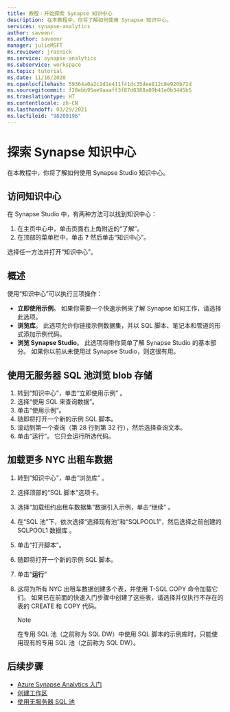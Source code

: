 ```yaml
---
title: 教程：开始探索 Synapse 知识中心
description: 在本教程中，你将了解如何使用 Synapse 知识中心。
services: synapse-analytics
author: saveenr
ms.author: saveenr
manager: julieMSFT
ms.reviewer: jrasnick
ms.service: synapse-analytics
ms.subservice: workspace
ms.topic: tutorial
ms.date: 11/16/2020
ms.openlocfilehash: 59364a0a2c1d1e411f41dc35dee812c8e920b72d
ms.sourcegitcommit: f28ebb95ae9aaaff3f87d8388a09b41e0b3445b5
ms.translationtype: HT
ms.contentlocale: zh-CN
ms.lasthandoff: 03/29/2021
ms.locfileid: "98209196"
---
```

# <a name="explore-the-synapse-knowledge-center"></a>探索 Synapse 知识中心

在本教程中，你将了解如何使用 Synapse Studio 知识中心。

## <a name="getting-to-the-knowledge-center"></a>访问知识中心

在 Synapse Studio 中，有两种方法可以找到知识中心：

  1. 在主页中心中，单击页面右上角附近的“了解”。
  2. 在顶部的菜单栏中，单击 **?** 然后单击“知识中心”。

选择任一方法并打开“知识中心”。

## <a name="overview"></a>概述

使用“知识中心”可以执行三项操作：
* **立即使用示例**。 如果你需要一个快速示例来了解 Synapse 如何工作，请选择此选项。
* **浏览库**。 此选项允许你链接示例数据集，并以 SQL 脚本、笔记本和管道的形式添加示例代码。
* **浏览 Synapse Studio**。 此选项将带你简单了解 Synapse Studio 的基本部分。 如果你以前从未使用过 Synapse Studio，则这很有用。

## <a name="exploring-blob-storage-with-serverless-sql-pool"></a>使用无服务器 SQL 池浏览 blob 存储

1. 转到“知识中心”，单击“立即使用示例” 。
1. 选择“使用 SQL 来查询数据”。
1. 单击“使用示例”。
1. 随即将打开一个新的示例 SQL 脚本。
1. 滚动到第一个查询（第 28 行到第 32 行），然后选择查询文本。
1. 单击“运行”。 它只会运行所选代码。

## <a name="loading-more-nyc-taxi-data"></a>加载更多 NYC 出租车数据
1. 转到“知识中心”，单击“浏览库” 。
1. 选择顶部的“SQL 脚本”选项卡。
1. 选择“加载纽约出租车数据集”数据引入示例，单击“继续” 。
1. 在“SQL 池”下，依次选择“选择现有池”和“SQLPOOL1”，然后选择之前创建的 SQLPOOL1 数据库   。
1. 单击“打开脚本”。
1. 随即将打开一个新的示例 SQL 脚本。
1. 单击“**运行**”
1. 这将为所有 NYC 出租车数据创建多个表，并使用 T-SQL COPY 命令加载它们。 如果已在前面的快速入门步骤中创建了这些表，请选择并仅执行不存在的表的 CREATE 和 COPY 代码。

    > [!NOTE] 
    > 在专用 SQL 池（之前称为 SQL DW）中使用 SQL 脚本的示例库时，只能使用现有的专用 SQL 池（之前称为 SQL DW）。

## <a name="next-steps"></a>后续步骤

* [Azure Synapse Analytics 入门](get-started.md)
* [创建工作区](quickstart-create-workspace.md)
* [使用无服务器 SQL 池](quickstart-sql-on-demand.md)
